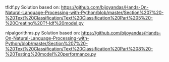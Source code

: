 tfidf.py Solution based on: https://github.com/bijoyandas/Hands-On-Natural-Language-Processing-with-Python/blob/master/Section%207%20-%20Text%20Classification/Text%20Classification%20Part%205%20-%20Creating%20Tf-Idf%20model.py

nlpalgorithms.py Solution based on: https://github.com/bijoyandas/Hands-On-Natural-Language-Processing-with-Python/blob/master/Section%207%20-%20Text%20Classification/Text%20Classification%20Part%208%20-%20Testing%20model%20performance.py